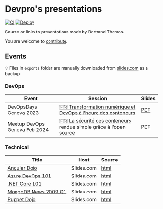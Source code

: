 # Devpro's presentations

[![CI](https://github.com/devpro/presentations/actions/workflows/ci.yml/badge.svg?branch=main)](https://github.com/devpro/presentations/actions/workflows/ci.yml)
[![Deploy](https://github.com/devpro/presentations/actions/workflows/deploy.yml/badge.svg?branch=main)](https://github.com/devpro/presentations/actions/workflows/deploy.yml)

Source or links to presentations made by Bertrand Thomas.

You are welcome to [contribute](CONTRIBUTING.md).

## Events

💡 Files in `exports` folder are manually downloaded from [slides.com](https://slides.com/devprofr) as a backup

### DevOps

Event                         | Session                                                                                                                               | Slides
------------------------------|---------------------------------------------------------------------------------------------------------------------------------------|---------------------------------------------------
DevOpsDays Geneva 2023        | [🇫🇷 Transformation numérique et DevOps à l'heure des conteneurs](https://devopsdays.org/events/2023-geneva/program/bertrand-thomas) | [PDF](slides/202304_devopsdays_geneva_2023.pdf)
Meetup DevOps Geneva Feb 2024 | [🇫🇷 La sécurité des conteneurs rendue simple grâce à l'open source](https://www.meetup.com/fr-FR/devops-geneve/events/298652964/)   | [PDF](slides/202402_securite_conteneur-export.pdf)

### Technical

Title                                                                    | Host       | Source
-------------------------------------------------------------------------|------------|-------------------------------------------------
[Angular Dojo](https://slides.com/devprofr/dojo-angular)                 | Slides.com | [html](exports/slides-dojo-angular.html)
[Azure DevOps 101](https://slides.com/devprofr/azure-devops-101)         | Slides.com | [html](exports/slides-azure-devops-101.html)
[.NET Core 101](https://slides.com/devprofr/net-core-101)                | Slides.com | [html](exports/slides-net-core-101.html)
[MongoDB News 2009 Q1](https://slides.com/devprofr/mongodb-news-2019-q1) | Slides.com | [html](exports/slides-mongodb-news-2019-q1.html)
[Puppet Dojo](https://slides.com/devprofr/dojo-puppet)                   | Slides.com | [html](exports/slides-dojo-puppet.html)
